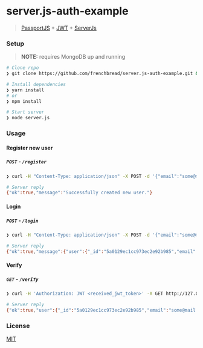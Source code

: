 # server.js-auth-example

> [PassportJS](https://github.com/jaredhanson/passport) + [JWT](https://github.com/auth0/node-jsonwebtoken) + [ServerJs](https://github.com/franciscop/server)

### Setup

> **NOTE:** requires MongoDB up and running

```bash
# Clone repo
❯ git clone https://github.com/frenchbread/server.js-auth-example.git && cd server.js-auth-example

# Install dependencies
❯ yarn install
# or
❯ npm install

# Start server
❯ node server.js
```

### Usage

#### Register new user

##### `POST` - `/register`

```bash
❯ curl -H "Content-Type: application/json" -X POST -d '{"email":"some@mail.com","password":"somepassword"}' http://localhost:3030/register

# Server reply
{"ok":true,"message":"Successfully created new user."}
```

#### Login

##### `POST` - `/login`

```bash
❯ curl -H "Content-Type: application/json" -X POST -d '{"email":"some@mail.com","password":"somepassword"}' http://localhost:3030/login

# Server reply
{"ok":true,"message":{"user":{"_id":"5a0129ec1cc973ec2e92b985","email":"some@mail.com"},"token":"<jwt_token_here>"}}
```

#### Verify

##### `GET` - `/verify`

```bash
❯ curl -H 'Authorization: JWT <received_jwt_token>' -X GET http://127.0.0.1:3030/verify

# Server reply
{"ok":true,"user":{"_id":"5a0129ec1cc973ec2e92b985","email":"some@mail.com","__v":0}}
```

### License

[MIT](https://github.com/frenchbread/server.js-auth-example/blob/master/LICENSE)
